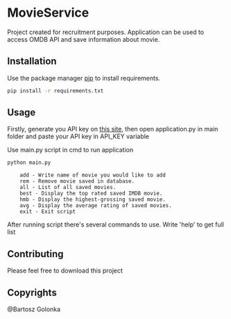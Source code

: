 # MovieService

Project created for recruitment purposes. Application can be used to access OMDB API and save information about movie. 

## Installation

Use the package manager [pip](https://pip.pypa.io/en/stable/) to install requirements. 

```bash
pip install -r requirements.txt
```

## Usage
Firstly, generate you API key on [this site](http://www.omdbapi.com/), then open application.py in main folder and paste your API key in API_KEY variable

Use main.py script in cmd to run application
```bash
python main.py
```
        add - Write name of movie you would like to add
        rem - Remove movie saved in database.
        all - List of all saved movies.
        best - Display the top rated saved IMDB movie.
        hmb - Display the highest-grossing saved movie.
        avg - Display the average rating of saved movies.
        exit - Exit script

After running script there's several commands to use. Write 'help' to get full list


## Contributing
Please feel free to download this project

## Copyrights
@Bartosz Golonka
